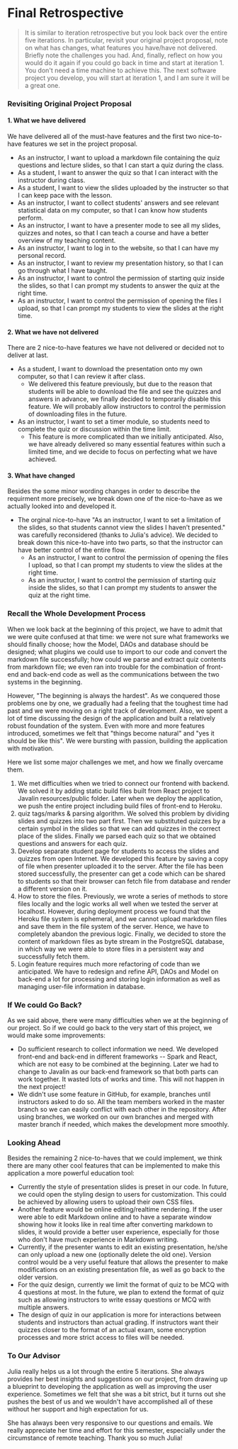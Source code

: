 # Final Retrospective
> It is similar to iteration retrospective but you look back over the entire five iterations. In particular, revisit your original project proposal, note on what has changes, what features you have/have not delivered. Briefly note the challenges you had. And, finally, reflect on how you would do it again if you could go back in time and start at iteration 1. You don't need a time machine to achieve this. The next software project you develop, you will start at iteration 1, and I am sure it will be a great one.

### Revisiting Original Project Proposal

#### 1. What we have delivered
We have delivered all of the must-have features and the first two nice-to-have features we set in the project proposal.
* As an instructor, I want to upload a markdown file containing the quiz questions and lecture slides, so that I can start a quiz during the class.
* As a student, I want to answer the quiz so that I can interact with the instructor during class.
* As a student, I want to view the slides uploaded by the instructer so that I can keep pace with the lesson.
* As an instructor, I want to collect students' answers and see relevant statistical data on my computer, so that I can know how students perform.
* As an instructor, I want to have a presenter mode to see all my slides, quizzes and notes, so that I can teach a course and have a better overview of my teaching content.
* As an instructor, I want to log in to the website, so that I can have my personal record.
* As an instructor, I want to review my presentation history, so that I can go through what I have taught.
* As an instructor, I want to control the permission of starting quiz inside the slides, so that I can prompt my students to answer the quiz at the right time.
* As an instructor, I want to control the permission of opening the files I upload, so that I can prompt my students to view the slides at the right time.

#### 2. What we have not delivered
There are 2 nice-to-have features we have not delivered or decided not to deliver at last.
* As a student, I want to download the presentation onto my own computer, so that I can review it after class.
    * We delivered this feature previously, but due to the reason that students will be able to download the file and see the quizzes and answers in advance, we finally decided to temporarily disable this feature. We will probably allow instructors to control the permission of downloading files in the future.
* As an instructor, I want to set a timer module, so students need to complete the quiz or discussion within the time limit. 
    * This feature is more complicated than we initially anticipated. Also, we have already delivered so many essential features within such a limited time, and we decide to focus on perfecting what we have achieved.

#### 3. What have changed
Besides the some minor wording changes in order to describe the requirment more precisely, we break down one of the nice-to-have as we actually looked into and developed it.
* The orginal nice-to-have "As an instructor, I want to set a limitation of the slides, so that students cannot view the slides I haven’t presented." was carefully reconsidered (thanks to Julia's advice). We decided to break down this nice-to-have into two parts, so that the instructor can have better control of the entire flow.
   * As an instructor, I want to control the permission of opening the files I upload, so that I can prompt my students to view the slides at the right time.
   * As an instructor, I want to control the permission of starting quiz inside the slides, so that I can prompt my students to answer the quiz at the right time.

### Recall the Whole Development Process 

When we look back at the beginning of this project, we have to admit that we were quite confused at that time: we were not sure what frameworks we should finally choose; how the Model, DAOs and database should be designed; what plugins we could use to import to our code and convert the markdown file successfully; how could we parse and extract quiz contents from markdown file; we even ran into trouble for the combination of front-end and back-end code as well as the communications between the two systems in the beginning.

However, "The beginning is always the hardest". As we conquered those problems one by one, we gradually had a feeling that the toughest time had past and we were moving on a right track of development. Also, we spent a lot of time discussing the design of the application and built a relatively robust foundation of the system. Even with more and more features introduced, sometimes we felt that "things become natural" and "yes it should be like this". We were bursting with passion, building the application with motivation.

Here we list some major challenges we met, and how we finally overcame them.

1. We met difficulties when we tried to connect our frontend with backend. We solved it by adding static build files built from React project to Javalin resources/public folder. Later when we deploy the application, we push the entire project including build files of front-end to Heroku.
2. quiz tags/marks & parsing algorithm. We solved this problem by dividing slides and quizzes into two part first. Then we substituted quizzes by a certain symbol in the slides so that we can add quizzes in the correct place of the slides. Finally we parsed each quiz so that we obtained questions and answers for each quiz.
3. Develop separate student page for students to access the slides and quizzes from open Internet. We developed this feature by saving a copy of file when presenter uploaded it to the server. After the file has been stored successfully, the presenter can get a code which can be shared to students so that their browser can fetch file from database and render a different version on it.
4. How to store the files. Previously, we wrote a series of methods to store files locally and the logic works all well when we tested the server at localhost. However, during deployment process we found that the Heroku file system is ephemeral, and we cannot upload markdown files and save them in the file system of the server. Hence, we have to completely abandon the previous logic. Finally, we decided to store the content of markdown files as byte stream in the PostgreSQL database, in which way we were able to store files in a persistent way and successfully fetch them.
5. Login feature requires much more refactoring of code than we anticipated. We have to redesign and refine API, DAOs and Model on back-end a lot for processing and storing login information as well as managing user-file information in database.

### If We could Go Back?
As we said above, there were many difficulties when we at the beginning of our project. So if we could go back to the very start of this project, we would make some improvements:

* Do sufficient research to collect information we need. We developed front-end and back-end in different frameworks -- Spark and React, which are not easy to be combined at the beginning. Later we had to change to Javalin as our back-end framework so that both parts can work together. It wasted lots of works and time. This will not happen in the next project!
* We didn't use some feature in GitHub, for example, branches until instructors asked to do so. All the team members worked in the master branch so we can easily conflict with each other in the repository. After using branches, we worked on our own branches and merged with master branch if needed, which makes the development more smoothly.

### Looking Ahead
Besides the remaining 2 nice-to-haves that we could implement, we think there are many other cool features that can be implemented to make this application a more powerful education tool:

* Currently the style of presentation slides is preset in our code. In future, we could open the styling design to users for customization. This could be achieved by allowing users to upload their own CSS files.
* Another feature would be online editing/realtime rendering. If the user were able to edit Markdown online and to have a separate window showing how it looks like in real time after converting markdown to slides, it would provide a better user experience, especially for those who don't have much experience in Markdown writing.
* Currently, if the presenter wants to edit an existing presentation, he/she can only upload a new one (optionally delete the old one). Version control would be a very useful feature that allows the presenter to make modifications on an existing presentation file, as well as go back to the older version.
* For the quiz design, currently we limit the format of quiz to be MCQ with 4 questions at most. In the future, we plan to extend the format of quiz such as allowing instructors to write essay questions or MCQ with multiple answers.
* The design of quiz in our application is more for interactions between students and instructors than actual grading. If instructors want their quizzes closer to the format of an actual exam, some encryption processes and more strict access to files will be needed.

### To Our Advisor
Julia really helps us a lot through the entire 5 iterations. She always provides her best insights and suggestions on our project, from drawing up a blueprint to developing the application as well as improving the user experience. Sometimes we felt that she was a bit strict, but it turns out she pushes the best of us and we wouldn't have accomplished all of these without her support and high expectation for us.

She has always been very responsive to our questions and emails. We really appreciate her time and effort for this semester, especially under the circumstance of remote teaching. Thank you so much Julia!

